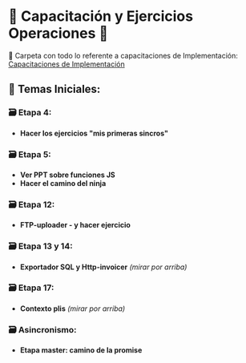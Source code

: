 # 🚀 **Capacitación y Ejercicios Operaciones** 🚀

📂 Carpeta con todo lo referente a capacitaciones de Implementación:
[Capacitaciones de Implementación](https://drive.google.com/drive/folders/1zXUdODmbDuu1owOHn7ZrCwpQa6t_xkU6)

## 📘 **Temas Iniciales:**

### 🗃️ **Etapa 4:**
* **Hacer los ejercicios "mis primeras sincros"**

### 🗃️ **Etapa 5:**
* **Ver PPT sobre funciones JS**
* **Hacer el camino del ninja**

### 🗃️ **Etapa 12:**
* **FTP-uploader - y hacer ejercicio**

### 🗃️ **Etapa 13 y 14:**
* **Exportador SQL y Http-invoicer** _(mirar por arriba)_

### 🗃️ **Etapa 17:**
* **Contexto plis** _(mirar por arriba)_

### 🗃️ **Asincronismo:**
* **Etapa master: camino de la promise**
